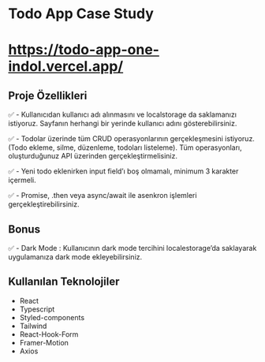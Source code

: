 # Todo App Case Study

# https://todo-app-one-indol.vercel.app/

## Proje Özellikleri

✅ - Kullanıcıdan kullanıcı adı alınmasını ve localstorage da saklamanızı istiyoruz. Sayfanın herhangi bir yerinde kullanıcı adını gösterebilirsiniz.

✅ - Todolar üzerinde tüm CRUD operasyonlarının gerçekleşmesini istiyoruz. (Todo ekleme, silme, düzenleme, todoları listeleme). Tüm operasyonları, oluşturduğunuz API üzerinden gerçekleştirmelisiniz.

✅ - Yeni todo eklenirken input field’ı boş olmamalı, minimum 3 karakter içermeli.

✅ - Promise, .then veya async/await ile asenkron işlemleri gerçekleştirebilirsiniz.

## Bonus

✅ - Dark Mode : Kullanıcının dark mode tercihini localestorage’da saklayarak uygulamanıza dark mode ekleyebilirsiniz.

## Kullanılan Teknolojiler

- React
- Typescript
- Styled-components
- Tailwind
- React-Hook-Form
- Framer-Motion
- Axios

